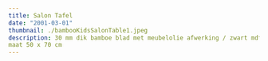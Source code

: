 ```yaml
---
title: Salon Tafel
date: "2001-03-01"
thumbnail: ./bambooKidsSalonTable1.jpeg
description: 30 mm dik bamboe blad met meubelolie afwerking / zwart mdf frame
maat 50 x 70 cm
---
```




